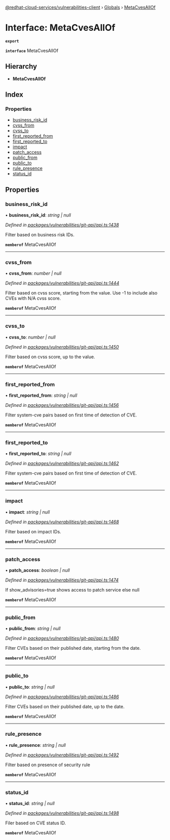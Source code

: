 [@redhat-cloud-services/vulnerabilities-client](../README.md) › [Globals](../globals.md) › [MetaCvesAllOf](metacvesallof.md)

# Interface: MetaCvesAllOf

**`export`** 

**`interface`** MetaCvesAllOf

## Hierarchy

* **MetaCvesAllOf**

## Index

### Properties

* [business_risk_id](metacvesallof.md#business_risk_id)
* [cvss_from](metacvesallof.md#cvss_from)
* [cvss_to](metacvesallof.md#cvss_to)
* [first_reported_from](metacvesallof.md#first_reported_from)
* [first_reported_to](metacvesallof.md#first_reported_to)
* [impact](metacvesallof.md#impact)
* [patch_access](metacvesallof.md#patch_access)
* [public_from](metacvesallof.md#public_from)
* [public_to](metacvesallof.md#public_to)
* [rule_presence](metacvesallof.md#rule_presence)
* [status_id](metacvesallof.md#status_id)

## Properties

###  business_risk_id

• **business_risk_id**: *string | null*

*Defined in [packages/vulnerabilities/git-api/api.ts:1438](https://github.com/RedHatInsights/javascript-clients/blob/master/packages/vulnerabilities/git-api/api.ts#L1438)*

Filter based on business risk IDs.

**`memberof`** MetaCvesAllOf

___

###  cvss_from

• **cvss_from**: *number | null*

*Defined in [packages/vulnerabilities/git-api/api.ts:1444](https://github.com/RedHatInsights/javascript-clients/blob/master/packages/vulnerabilities/git-api/api.ts#L1444)*

Filter based on cvss score, starting from the value. Use -1 to include also CVEs with N/A cvss score.

**`memberof`** MetaCvesAllOf

___

###  cvss_to

• **cvss_to**: *number | null*

*Defined in [packages/vulnerabilities/git-api/api.ts:1450](https://github.com/RedHatInsights/javascript-clients/blob/master/packages/vulnerabilities/git-api/api.ts#L1450)*

Filter based on cvss score, up to the value.

**`memberof`** MetaCvesAllOf

___

###  first_reported_from

• **first_reported_from**: *string | null*

*Defined in [packages/vulnerabilities/git-api/api.ts:1456](https://github.com/RedHatInsights/javascript-clients/blob/master/packages/vulnerabilities/git-api/api.ts#L1456)*

Filter system-cve pairs based on first time of detection of CVE.

**`memberof`** MetaCvesAllOf

___

###  first_reported_to

• **first_reported_to**: *string | null*

*Defined in [packages/vulnerabilities/git-api/api.ts:1462](https://github.com/RedHatInsights/javascript-clients/blob/master/packages/vulnerabilities/git-api/api.ts#L1462)*

Filter system-cve pairs based on first time of detection of CVE.

**`memberof`** MetaCvesAllOf

___

###  impact

• **impact**: *string | null*

*Defined in [packages/vulnerabilities/git-api/api.ts:1468](https://github.com/RedHatInsights/javascript-clients/blob/master/packages/vulnerabilities/git-api/api.ts#L1468)*

Filter based on impact IDs.

**`memberof`** MetaCvesAllOf

___

###  patch_access

• **patch_access**: *boolean | null*

*Defined in [packages/vulnerabilities/git-api/api.ts:1474](https://github.com/RedHatInsights/javascript-clients/blob/master/packages/vulnerabilities/git-api/api.ts#L1474)*

If show_advisories=true shows access to patch service else null

**`memberof`** MetaCvesAllOf

___

###  public_from

• **public_from**: *string | null*

*Defined in [packages/vulnerabilities/git-api/api.ts:1480](https://github.com/RedHatInsights/javascript-clients/blob/master/packages/vulnerabilities/git-api/api.ts#L1480)*

Filter CVEs based on their published date, starting from the date.

**`memberof`** MetaCvesAllOf

___

###  public_to

• **public_to**: *string | null*

*Defined in [packages/vulnerabilities/git-api/api.ts:1486](https://github.com/RedHatInsights/javascript-clients/blob/master/packages/vulnerabilities/git-api/api.ts#L1486)*

Filter CVEs based on their published date, up to the date.

**`memberof`** MetaCvesAllOf

___

###  rule_presence

• **rule_presence**: *string | null*

*Defined in [packages/vulnerabilities/git-api/api.ts:1492](https://github.com/RedHatInsights/javascript-clients/blob/master/packages/vulnerabilities/git-api/api.ts#L1492)*

Filter based on presence of security rule

**`memberof`** MetaCvesAllOf

___

###  status_id

• **status_id**: *string | null*

*Defined in [packages/vulnerabilities/git-api/api.ts:1498](https://github.com/RedHatInsights/javascript-clients/blob/master/packages/vulnerabilities/git-api/api.ts#L1498)*

Filer based on CVE status ID.

**`memberof`** MetaCvesAllOf

